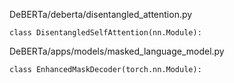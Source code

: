 DeBERTa/deberta/disentangled_attention.py
```
class DisentangledSelfAttention(nn.Module):

```

DeBERTa/apps/models/masked_language_model.py
```
class EnhancedMaskDecoder(torch.nn.Module):

```
